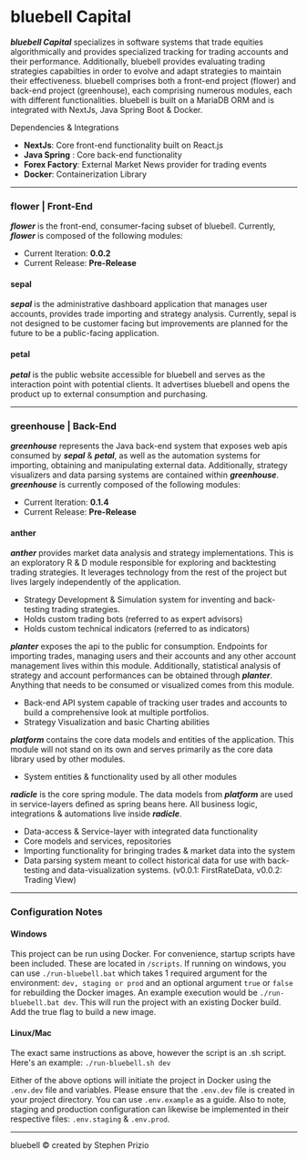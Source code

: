 # bluebell Capital 
***bluebell Capital*** specializes in software systems that trade equities algorithmically and provides specialized tracking for trading accounts and their performance. Additionally, bluebell provides evaluating trading strategies capabilties in order to evolve and adapt strategies to maintain their effectiveness. bluebell comprises both a front-end project (flower) and back-end project (greenhouse), each comprising numerous modules, each with different functionalities. bluebell is built on a MariaDB ORM and is integrated with NextJs, Java Spring Boot & Docker.

Dependencies & Integrations
- **NextJs**: Core front-end functionality built on React.js
- **Java Spring** : Core back-end functionality
- **Forex Factory**: External Market News provider for trading events 
- **Docker**: Containerization Library

---

### flower | Front-End
***flower*** is the front-end, consumer-facing subset of bluebell. Currently, ***flower*** is composed of the following modules:

- Current Iteration: **0.0.2**
- Current Release: **Pre-Release**

#### sepal
***sepal*** is the administrative dashboard application that manages user accounts, provides trade importing and strategy analysis. Currently, 
sepal is not designed to be customer facing but improvements are planned for the future to be a public-facing
application.

#### petal
***petal*** is the public website accessible for bluebell and serves as the interaction point with potential clients.
It advertises bluebell and opens the product up to external consumption and purchasing.

---

### greenhouse | Back-End
***greenhouse*** represents the Java back-end system that exposes web apis consumed by ***sepal*** & ***petal***, as well as 
the automation systems for importing, obtaining and manipulating external data. Additionally, strategy visualizers and
data parsing systems are contained within ***greenhouse***. ***greenhouse*** is currently composed of the following modules:

- Current Iteration: **0.1.4**
- Current Release: **Pre-Release**

#### anther ####

***anther*** provides market data analysis and strategy implementations. This is an exploratory R & D module
responsible for exploring and backtesting trading strategies. It leverages technology from the rest of the project but 
lives largely independently of the application.
- Strategy Development & Simulation system for inventing and back-testing trading strategies.
- Holds custom trading bots (referred to as expert advisors)
- Holds custom technical indicators (referred to as indicators)

***planter*** exposes the api to the public for consumption. Endpoints for importing trades, managing users and their accounts
and any other account management lives within this module. Additionally, statistical analysis of strategy and account performances
can be obtained through ***planter***. Anything that needs to be consumed or visualized comes from this module.

- Back-end API system capable of tracking user trades and accounts to build a comprehensive look at multiple portfolios.
- Strategy Visualization and basic Charting abilities

***platform*** contains the core data models and entities of the application. This module will not stand on its own and serves
primarily as the core data library used by other modules.

- System entities & functionality used by all other modules

***radicle*** is the core spring module. The data models from ***platform*** are used in service-layers defined
as spring beans here. All business logic, integrations & automations live inside ***radicle***.

- Data-access & Service-layer with integrated data functionality
- Core models and services, repositories
- Importing functionality for bringing trades & market data into the system
- Data parsing system meant to collect historical data for use with back-testing and data-visualization systems. (v0.0.1: FirstRateData, v0.0.2: Trading View)

---

### Configuration Notes

#### Windows
This project can be run using Docker. For convenience, startup scripts have been included. These are located in `/scripts`. If running on windows, you can use `./run-bluebell.bat`
which takes 1 required argument for the environment: `dev, staging or prod` and an optional argument `true` or `false` for rebuilding the Docker images. An example execution
would be `./run-bluebell.bat dev`. This will run the project with an existing Docker build. Add the true flag to build a new image.


#### Linux/Mac
The exact same instructions as above, however the script is an .sh script. Here's an example: `./run-bluebell.sh dev`

Either of the above options  will initiate the project in Docker using the `.env.dev` file and variables. Please ensure that the `.env.dev` file is created in your project directory. You can use `.env.example`
as a guide. Also to note, staging and production configuration can likewise be implemented in their respective files: `.env.staging` & `.env.prod`.

---

bluebell &copy; created by Stephen Prizio